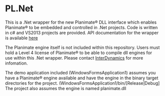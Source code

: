 PL.Net
======

This is a .Net wrapper for the new Planimate® DLL interface which enables Planimate® to be embedded and controlled in .Net projects. Code is written in c# and VS2013 projects are provided.
API documentation for the wrapper is available [here](http://craigchandler.github.io/PL.Net/)


The Planimate engine itself is not included within this repository. Users must hold a Level 4 license of Planimate® to be able to compile dll engines for use within this .Net wrapper. Please contact [InterDynamics](http://www.interdynamics.com/contact-us/) for more infomation.


The demo application included (WindowsFormsApplication1) assumes you have a Planimate® engine available and have the engine in the binary target directories for the project. (WindowsFormsApplication1/bin/[Release|Debug]
The project also assumes the engine is named planimate.dll
